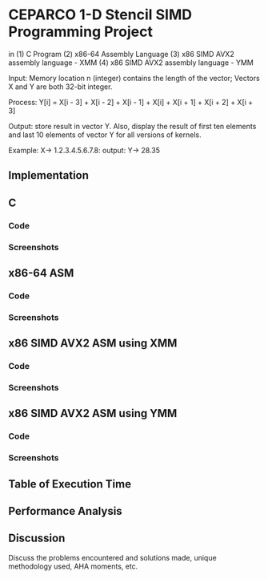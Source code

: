 # CEPARCO 1-D Stencil SIMD Programming Project
in (1) C Program (2) x86-64 Assembly Language (3) x86 SIMD AVX2 assembly language - XMM (4) x86 SIMD AVX2 assembly language - YMM

Input: Memory location n (integer) contains the length of the vector; Vectors X and Y are both 32-bit integer.

Process: Y[i] = X[i - 3] + X[i - 2] + X[i - 1] + X[i] + X[i + 1] + X[i + 2] + X[i + 3]

Output: store result in vector Y. Also, display the result of first ten elements and last 10 elements of vector Y for all versions of kernels.

Example: X-> 1.2.3.4.5.6.7.8: output: Y-> 28.35

## Implementation

## C

### Code 

### Screenshots

## x86-64 ASM

### Code 

### Screenshots

## x86 SIMD AVX2 ASM using XMM

### Code 

### Screenshots

## x86 SIMD AVX2 ASM using YMM

### Code 

### Screenshots

## Table of Execution Time

## Performance Analysis 

## Discussion

Discuss the problems encountered and solutions made, unique methodology used, AHA moments, etc. 
